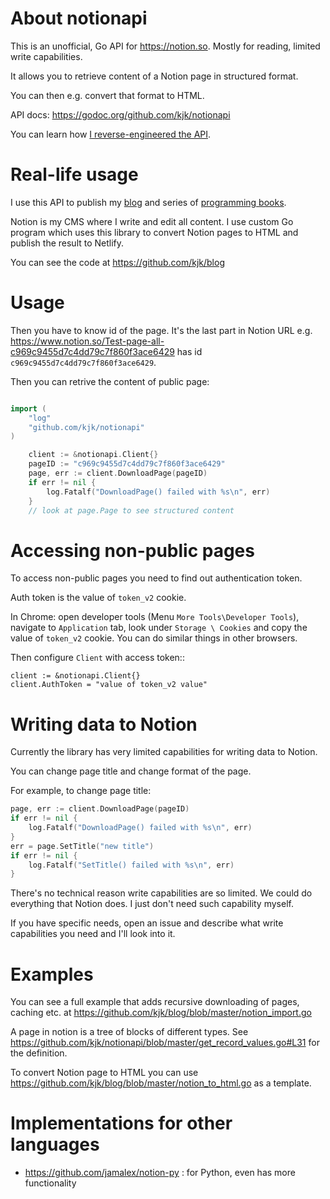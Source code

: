 # About notionapi

This is an unofficial, Go API for https://notion.so. Mostly for reading, limited write capabilities.

It allows you to retrieve content of a Notion page in structured format.

You can then e.g. convert that format to HTML.

API docs: https://godoc.org/github.com/kjk/notionapi

You can learn how [I reverse-engineered the API](https://blog.kowalczyk.info/article/88aee8f43620471aa9dbcad28368174c/how-i-reverse-engineered-notion-api.html).

# Real-life usage

I use this API to publish my [blog](https://blog.kowalczyk.info/) and series of [programming books](https://www.programming-books.io/). 

Notion is my CMS where I write and edit all content. I use custom Go program which uses this library to convert Notion pages to HTML and publish the result to Netlify.

You can see the code at https://github.com/kjk/blog

# Usage

Then you have to know id of the page. It's the last part in Notion URL e.g. https://www.notion.so/Test-page-all-c969c9455d7c4dd79c7f860f3ace6429 has id `c969c9455d7c4dd79c7f860f3ace6429`.

Then you can retrive the content of public page:
```go

import (
    "log"
    "github.com/kjk/notionapi"
)

    client := &notionapi.Client{}
    pageID := "c969c9455d7c4dd79c7f860f3ace6429"
    page, err := client.DownloadPage(pageID)
    if err != nil {
        log.Fatalf("DownloadPage() failed with %s\n", err)
    }
    // look at page.Page to see structured content
```


# Accessing non-public pages

To access non-public pages you need to find out authentication token. 

Auth token is the value of `token_v2` cookie. 

In Chrome: open developer tools (Menu `More Tools\Developer Tools`), navigate to `Application` tab, look under `Storage \ Cookies` and copy the value of `token_v2` cookie. You can do similar things in other browsers.

Then configure `Client` with access token::
```
client := &notionapi.Client{}
client.AuthToken = "value of token_v2 value"
```

# Writing data to Notion

Currently the library has very limited capabilities for writing data to Notion.

You can change page title and change format of the page.

For example, to change page title:

```go
page, err := client.DownloadPage(pageID)
if err != nil {
    log.Fatalf("DownloadPage() failed with %s\n", err)
}
err = page.SetTitle("new title")
if err != nil {
    log.Fatalf("SetTitle() failed with %s\n", err)
}
```

There's no technical reason write capabilities are so limited. We could do everything that Notion does. I just don't need such capability myself.

If you have specific needs, open an issue and describe what write capabilities you need and I'll look into it.

# Examples

You can see a full example that adds recursive downloading of pages, caching etc. at https://github.com/kjk/blog/blob/master/notion_import.go

A page in notion is a tree of blocks of different types. See https://github.com/kjk/notionapi/blob/master/get_record_values.go#L31 for the definition.

To convert Notion page to HTML you can use https://github.com/kjk/blog/blob/master/notion_to_html.go as a template.

# Implementations for other languages

* https://github.com/jamalex/notion-py : for Python, even has more functionality
